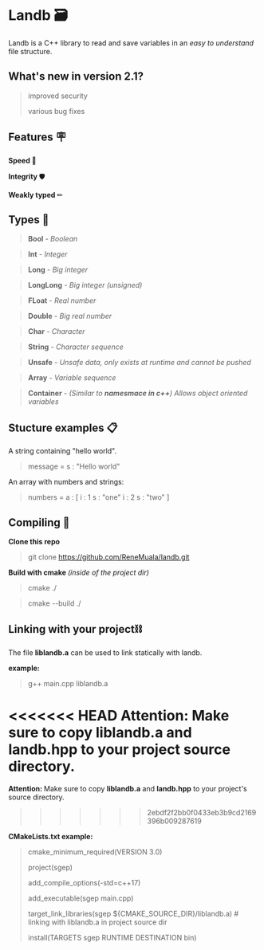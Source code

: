 # Landb 🗃
Landb is a C++ library to read and save variables in an <i>easy to understand</i> file structure.

## What's new in version 2.1?
> improved security
> 
> various bug fixes

## Features 🪧
<b> Speed </b>🤖

<b> Integrity </b> 🛡 

<b> Weakly typed </b> ✏

## Types 📑
> <b>Bool</b> - <i> Boolean </i>

> <b>Int</b> - <i> Integer </i>

> <b>Long</b> - <i>  Big integer </i>

> <b>LongLong</b> - <i>  Big integer (unsigned) </i>

> <b>FLoat</b> - <i>  Real number </i>

> <b>Double</b> - <i>  Big real number </i>

> <b>Char</b> - <i>  Character </i>

> <b>String</b> - <i>  Character sequence </i>

> <b>Unsafe</b> - <i>  Unsafe data, only exists at runtime and cannot be pushed </i>

> <b>Array</b> - <i>  Variable sequence </i>

> <b>Container</b> - <i> (Similar to <b>namesmace in c++</b>) Allows object oriented variables </i>

## Stucture examples 📋

A string containing "hello world".

> message = s : "Hello world"

An array with numbers and strings:

> numbers = a : [  i : 1  s : "one"  i : 2  s : "two" ]

## Compiling 🔨

<b> Clone this repo </b>
> git clone https://github.com/ReneMuala/landb.git

<b> Build with cmake </b> <i> (inside of the project dir)</i>

> cmake ./

> cmake --build ./

## Linking with your project⛓

The file <b>liblandb.a</b> can be used to link statically with landb.

<b>example:</b>

> g++ main.cpp liblandb.a

<<<<<<< HEAD
<b>Attention: </b>Make sure to copy <b>liblandb.a</b> and <b>landb.hpp</b> to your project source directory.
=======
<b>Attention: </b>Make sure to copy <b>liblandb.a</b> and <b>landb.hpp</b> to your project's source directory.
>>>>>>> 2ebdf2f2bb0f0433eb3b9cd2169396b009287619

<b> CMakeLists.txt example: </b>

> cmake_minimum_required(VERSION 3.0)
>
> project(sgep)
>
> add_compile_options(-std=c++17)
> 
> add_executable(sgep main.cpp)
>
> target_link_libraries(sgep ${CMAKE_SOURCE_DIR}/liblandb.a) # linking with liblandb.a in project source dir
>
> install(TARGETS sgep RUNTIME DESTINATION bin)
